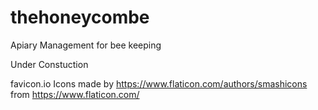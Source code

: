 # thehoneycombe
Apiary Management for bee keeping 

Under Constuction


favicon.io Icons made by https://www.flaticon.com/authors/smashicons from https://www.flaticon.com/